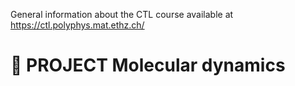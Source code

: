 General information about the CTL course available at https://ctl.polyphys.mat.ethz.ch/

# :wave: PROJECT Molecular dynamics
